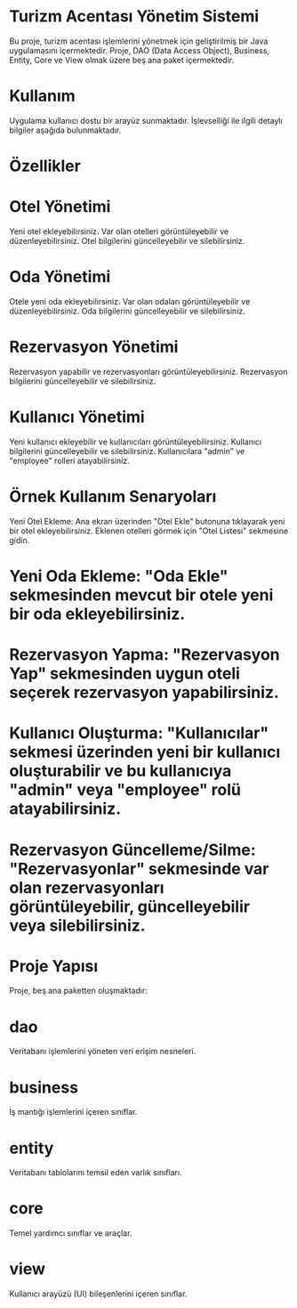 ﻿# Turizm Acentası Yönetim Sistemi
 Bu proje, turizm acentası işlemlerini yönetmek için geliştirilmiş bir Java uygulamasını içermektedir. Proje, DAO (Data Access Object), Business, Entity, Core ve View olmak üzere beş ana paket içermektedir.

# Kullanım
Uygulama kullanıcı dostu bir arayüz sunmaktadır. İşlevselliği ile ilgili detaylı bilgiler aşağıda bulunmaktadır.

# Özellikler

# Otel Yönetimi
Yeni otel ekleyebilirsiniz.
Var olan otelleri görüntüleyebilir ve düzenleyebilirsiniz.
Otel bilgilerini güncelleyebilir ve silebilirsiniz.

# Oda Yönetimi
Otele yeni oda ekleyebilirsiniz.
Var olan odaları görüntüleyebilir ve düzenleyebilirsiniz.
Oda bilgilerini güncelleyebilir ve silebilirsiniz.

# Rezervasyon Yönetimi
Rezervasyon yapabilir ve rezervasyonları görüntüleyebilirsiniz.
Rezervasyon bilgilerini güncelleyebilir ve silebilirsiniz.

# Kullanıcı Yönetimi
Yeni kullanıcı ekleyebilir ve kullanıcıları görüntüleyebilirsiniz.
Kullanıcı bilgilerini güncelleyebilir ve silebilirsiniz.
Kullanıcılara "admin" ve "employee" rolleri atayabilirsiniz.

# Örnek Kullanım Senaryoları
Yeni Otel Ekleme: Ana ekran üzerinden "Otel Ekle" butonuna tıklayarak yeni bir otel ekleyebilirsiniz. Eklenen otelleri görmek için "Otel Listesi" sekmesine gidin.

# Yeni Oda Ekleme: "Oda Ekle" sekmesinden mevcut bir otele yeni bir oda ekleyebilirsiniz.

# Rezervasyon Yapma: "Rezervasyon Yap" sekmesinden uygun oteli seçerek rezervasyon yapabilirsiniz.

# Kullanıcı Oluşturma: "Kullanıcılar" sekmesi üzerinden yeni bir kullanıcı oluşturabilir ve bu kullanıcıya "admin" veya "employee" rolü atayabilirsiniz.

# Rezervasyon Güncelleme/Silme: "Rezervasyonlar" sekmesinde var olan rezervasyonları görüntüleyebilir, güncelleyebilir veya silebilirsiniz.

# Proje Yapısı
Proje, beş ana paketten oluşmaktadır:

# dao
Veritabanı işlemlerini yöneten veri erişim nesneleri.
# business 
İş mantığı işlemlerini içeren sınıflar.
# entity 
Veritabanı tablolarını temsil eden varlık sınıfları.
# core
Temel yardımcı sınıflar ve araçlar.
# view
Kullanıcı arayüzü (UI) bileşenlerini içeren sınıflar.
